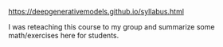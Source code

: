 https://deepgenerativemodels.github.io/syllabus.html

I was reteaching this course to my group and summarize some math/exercises  here for students.
